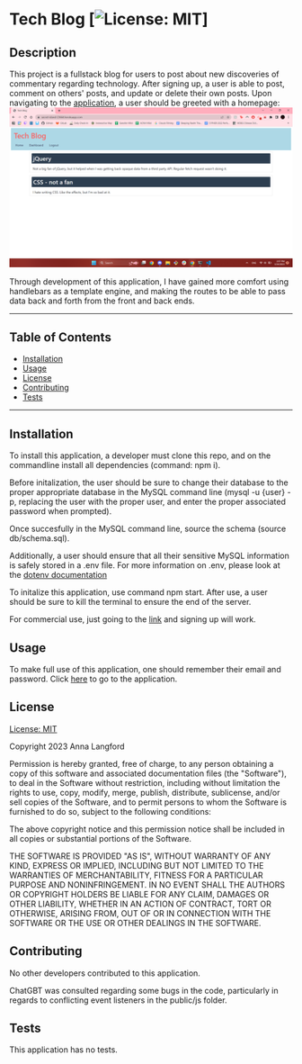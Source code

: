 # Tech Blog [![License: MIT](https://img.shields.io/badge/License-MIT-yellow.svg)]

  ## Description

  This project is a fullstack blog for users to post about new discoveries of commentary regarding technology. After signing up, a user is able to post, comment on others' posts, and update or delete their own posts. Upon navigating to the [application](https://secret-island-23664.herokuapp.com/), a user should be greeted with a homepage: ![screenshot](./public/images/screenshot-1.png)
  
  Through development of this application, I have gained more comfort using handlebars as a template engine, and making the routes to be able to pass data back and forth from the front and back ends.   

  ---
  ## Table of Contents 

  - [Installation](#instlalation)
  - [Usage](#usage)
  - [License](#license) 
  - [Contributing](#contributing)
  - [Tests](#tests)
  ---

  ## Installation

  To install this application, a developer must clone this repo, and on the commandline install all dependencies (command: npm i). 

  Before initalization, the user should be sure to change their database to the proper appropriate database in the MySQL command line (mysql -u {user} -p, replacing the user with the proper user, and enter the proper associated password when prompted). 
  
  Once succesfully in the MySQL command line, source the schema (source db/schema.sql).

  Additionally, a user should ensure that all their sensitive MySQL information is safely stored in a .env file. For more information on .env, please look at the [dotenv documentation](https://www.npmjs.com/package/dotenv)
  
  To initalize this application, use command npm start. After use, a user should be sure to kill the terminal to ensure the end of the server. 

  For commercial use, just going to the [link](https://secret-island-23664.herokuapp.com/) and signing up will work.

  ## Usage 

  To make full use of this application, one should remember their email and password. Click [here](https://secret-island-23664.herokuapp.com/) to go to the application. 

  ## License
  
  [License: MIT](https://opensource.org/licenses/MIT)
  
  Copyright 2023 Anna Langford
  
  Permission is hereby granted, free of charge, to any person obtaining a copy of this software and associated documentation files (the "Software"), to deal in the Software without restriction, including without limitation the rights to use, copy, modify, merge, publish, distribute, sublicense, and/or sell copies of the Software, and to permit persons to whom the Software is furnished to do so, subject to the following conditions:
  
  The above copyright notice and this permission notice shall be included in all copies or substantial portions of the Software.
  
  THE SOFTWARE IS PROVIDED "AS IS", WITHOUT WARRANTY OF ANY KIND, EXPRESS OR IMPLIED, INCLUDING BUT NOT LIMITED TO THE WARRANTIES OF MERCHANTABILITY, FITNESS FOR A PARTICULAR PURPOSE AND NONINFRINGEMENT. IN NO EVENT SHALL THE AUTHORS OR COPYRIGHT HOLDERS BE LIABLE FOR ANY CLAIM, DAMAGES OR OTHER LIABILITY, WHETHER IN AN ACTION OF CONTRACT, TORT OR OTHERWISE, ARISING FROM, OUT OF OR IN CONNECTION WITH THE SOFTWARE OR THE USE OR OTHER DEALINGS IN THE SOFTWARE.

  ## Contributing

  No other developers contributed to this application. 

  ChatGBT was consulted regarding some bugs in the code, particularly in regards to conflicting event listeners in the public/js folder. 

  ## Tests

  This application has no tests.
